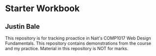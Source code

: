 # Starter Workbook

## Justin Bale

This repository is for tracking proactice in Nait's COMP1017 Web Design Fundamentals. This repository contains demonstrations from the course and my practice. Material in this repository is NOT for marks.



